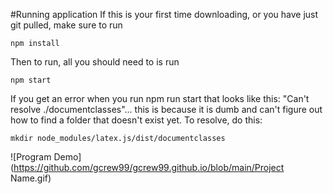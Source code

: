 #Running application
If this is your first time downloading, or you have just git pulled, make sure to run
```
npm install
```
Then to run, all you should need to is run
```
npm start
```

If you get an error when you run npm run start that looks like this: "Can't resolve ./documentclasses"... this is because it is dumb and can't figure out how to find a folder that doesn't exist yet.
To resolve, do this: 
```
mkdir node_modules/latex.js/dist/documentclasses
```

![Program Demo](https://github.com/gcrew99/gcrew99.github.io/blob/main/Project Name.gif)
